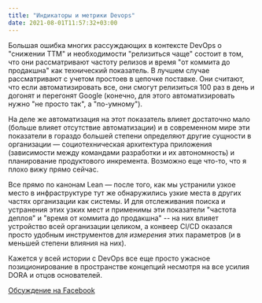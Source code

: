 ```yaml
---
title: "Индикаторы и метрики Devops"
date: 2021-08-01T11:57:32+03:00
---
```

Большая ошибка многих рассуждающих в контексте DevOps о "снижении TTM" и необходимости "релизиться чаще" состоит в том, что они рассматривают частоту релизов и время "от коммита до продакшна" как технический показатель. В лучшем случае рассматривают с учетом простоев в цепочке поставке. Они считают, что если автоматизировать все, они смогут релизиться 100 раз в день и догонят и перегонят Google (конечно, для этого автоматизировать нужно "не просто так", а "по-умному").

На деле же автоматизация на этот показатель влияет достаточно мало (больше влияет отсутствие автоматизации) и в современном мире эти показатели в гораздо большей степени определяют другие сущности в организации —  социотехническая архитектура приложения (зависимости между командами разработки и их автономность) и планирование продуктового инкремента. Возможно еще что-то, что я плохо вижу прямо сейчас.

Все прямо по канонам Lean — после того, как мы устранили узкое место в инфраструктуре тут же обнаружились узкие места в других частях организации как системы.
И для отслеживания поиска и устранения этих узких мест и применимы эти показатели "частота деплоя" и "время от коммита до продакшна" -- на них влияет устройство всей организации целиком, а конвеер CI/CD оказался просто удобным инструментов _для измерения_ этих параметров (и в меньшей степени влияния на них).

Кажется у всей истории с DevOps все еще просто ужасное позиционирование в пространстве концепций несмотря на все усилия DORA и отцов основателей.

[Обсуждение на Facebook](https://www.facebook.com/tbatyrshin/posts/4257318364304062)
